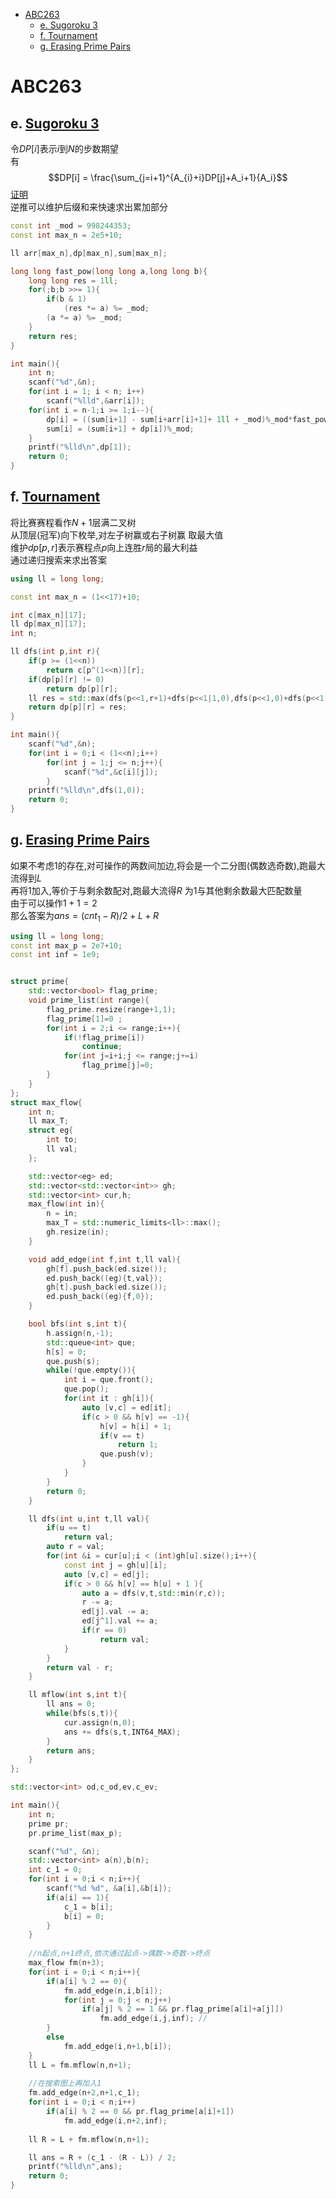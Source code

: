 <!-- @import "[TOC]" {cmd="toc" depthFrom=1 depthTo=6 orderedList=false} -->

<!-- code_chunk_output -->

- [ABC263](#abc263)
  - [e. Sugoroku 3](#e-sugoroku-3httpsatcoderjpcontestsabc263tasksabc263_e)
  - [f. Tournament](#f-tournamenthttpsatcoderjpcontestsabc263tasksabc263_f)
  - [g. Erasing Prime Pairs](#g-erasing-prime-pairshttpsatcoderjpcontestsabc263tasksabc263_g)

<!-- /code_chunk_output -->
# ABC263


## e. [Sugoroku 3](https://atcoder.jp/contests/abc263/tasks/abc263_e)


令$DP[i]$表示$i$到$N$的步数期望  
有
$$DP[i] = \frac{\sum_{j=i+1}^{A_{i}+i}DP[j]+A_i+1}{A_i}$$
[证明](https://atcoder.jp/contests/abc263/editorial/4558)  
逆推可以维护后缀和来快速求出累加部分  

```cpp
const int _mod = 998244353;
const int max_n = 2e5+10;

ll arr[max_n],dp[max_n],sum[max_n];

long long fast_pow(long long a,long long b){
    long long res = 1ll;
    for(;b;b >>= 1){
        if(b & 1)
            (res *= a) %= _mod;
        (a *= a) %= _mod;
    }
    return res;
}

int main(){
    int n;
    scanf("%d",&n);
    for(int i = 1; i < n; i++)
        scanf("%lld",&arr[i]);
    for(int i = n-1;i >= 1;i--){
        dp[i] = ((sum[i+1] - sum[i+arr[i]+1]+ 1ll + _mod)%_mod*fast_pow(arr[i],_mod-2) % _mod + 1ll)%_mod;
        sum[i] = (sum[i+1] + dp[i])%_mod;
    }
    printf("%lld\n",dp[1]);
    return 0;
}
```

## f. [Tournament](https://atcoder.jp/contests/abc263/tasks/abc263_f)

将比赛赛程看作$N+1$层满二叉树  
从顶层(冠军)向下枚举,对左子树赢或右子树赢 取最大值  
维护$dp[p,r]$表示赛程点$p$向上连胜$r$局的最大利益  
通过递归搜索来求出答案  

```cpp
using ll = long long;

const int max_n = (1<<17)+10;

int c[max_n][17];
ll dp[max_n][17];
int n;

ll dfs(int p,int r){
    if(p >= (1<<n))
        return c[p^(1<<n)][r];  
    if(dp[p][r] != 0)
        return dp[p][r];
    ll res = std::max(dfs(p<<1,r+1)+dfs(p<<1|1,0),dfs(p<<1,0)+dfs(p<<1|1,r+1));
    return dp[p][r] = res;
}

int main(){
    scanf("%d",&n);
    for(int i = 0;i < (1<<n);i++)
        for(int j = 1;j <= n;j++){
            scanf("%d",&c[i][j]);
        }
    printf("%lld\n",dfs(1,0));
    return 0;
}
```

## g. [Erasing Prime Pairs](https://atcoder.jp/contests/abc263/tasks/abc263_g)

如果不考虑$1$的存在,对可操作的两数间加边,将会是一个二分图(偶数选奇数),跑最大流得到$L$  
再将$1$加入,等价于与剩余数配对,跑最大流得$R$ 为$1$与其他剩余数最大匹配数量  
由于可以操作$1+1 = 2$  
那么答案为$ans = (cnt_1 - R)/2 + L + R$


```cpp
using ll = long long;
const int max_p = 2e7+10;
const int inf = 1e9;


struct prime{
    std::vector<bool> flag_prime;
    void prime_list(int range){
        flag_prime.resize(range+1,1);
        flag_prime[1]=0 ;
        for(int i = 2;i <= range;i++){
            if(!flag_prime[i])
                continue;
            for(int j=i+i;j <= range;j+=i)
                flag_prime[j]=0;
        }
    }
};
struct max_flow{
    int n;
    ll max_T;
    struct eg{
        int to;
        ll val;
    };

    std::vector<eg> ed;
    std::vector<std::vector<int>> gh;
    std::vector<int> cur,h;
    max_flow(int in){
        n = in;
        max_T = std::numeric_limits<ll>::max();
        gh.resize(in);
    }

    void add_edge(int f,int t,ll val){
        gh[f].push_back(ed.size());
        ed.push_back((eg){t,val});
        gh[t].push_back(ed.size());
        ed.push_back((eg){f,0});
    }

    bool bfs(int s,int t){
        h.assign(n,-1);
        std::queue<int> que;
        h[s] = 0;
        que.push(s);
        while(!que.empty()){
            int i = que.front();
            que.pop();
            for(int it : gh[i]){
                auto [v,c] = ed[it]; 
                if(c > 0 && h[v] == -1){
                    h[v] = h[i] + 1;
                    if(v == t)
                        return 1;
                    que.push(v);
                }
            }
        }
        return 0;
    }

    ll dfs(int u,int t,ll val){
        if(u == t)
            return val;
        auto r = val;
        for(int &i = cur[u];i < (int)gh[u].size();i++){
            const int j = gh[u][i];
            auto [v,c] = ed[j];
            if(c > 0 && h[v] == h[u] + 1 ){
                auto a = dfs(v,t,std::min(r,c));
                r -= a;
                ed[j].val -= a;
                ed[j^1].val += a;
                if(r == 0)
                    return val;
            }
        }
        return val - r;
    }

    ll mflow(int s,int t){
        ll ans = 0;
        while(bfs(s,t)){
            cur.assign(n,0);
            ans += dfs(s,t,INT64_MAX);
        }
        return ans;
    }
};

std::vector<int> od,c_od,ev,c_ev;

int main(){
    int n;
    prime pr;
    pr.prime_list(max_p);

    scanf("%d", &n);
    std::vector<int> a(n),b(n);
    int c_1 = 0;
    for(int i = 0;i < n;i++){
        scanf("%d %d", &a[i],&b[i]);    
        if(a[i] == 1){
            c_1 = b[i];
            b[i] = 0;
        }
    }
    
    //n起点,n+1终点,依次通过起点->偶数->奇数->终点
    max_flow fm(n+3);
    for(int i = 0;i < n;i++){
        if(a[i] % 2 == 0){
            fm.add_edge(n,i,b[i]); 
            for(int j = 0;j < n;j++)
                if(a[j] % 2 == 1 && pr.flag_prime[a[i]+a[j]])
                    fm.add_edge(i,j,inf); //
        }
        else
            fm.add_edge(i,n+1,b[i]);
    }
    ll L = fm.mflow(n,n+1);
    
    //在搜索图上再加入1
    fm.add_edge(n+2,n+1,c_1);
    for(int i = 0;i < n;i++)
        if(a[i] % 2 == 0 && pr.flag_prime[a[i]+1])
            fm.add_edge(i,n+2,inf);
   
    ll R = L + fm.mflow(n,n+1);

    ll ans = R + (c_1 - (R - L)) / 2;
    printf("%lld\n",ans);
    return 0;
}
```